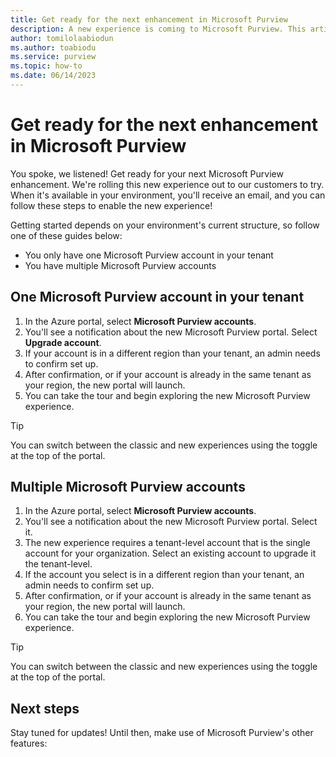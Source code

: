 ```yaml
---
title: Get ready for the next enhancement in Microsoft Purview
description: A new experience is coming to Microsoft Purview. This article provides the steps you need to take to try it out!
author: tomilolaabiodun
ms.author: toabiodu
ms.service: purview
ms.topic: how-to
ms.date: 06/14/2023
---
```

# Get ready for the next enhancement in Microsoft Purview

You spoke, we listened! Get ready for your next Microsoft Purview enhancement. We're rolling this new experience out to our customers to try. When it's available in your environment, you'll receive an email, and you can follow these steps to enable the new experience!

Getting started depends on your environment's current structure, so follow one of these guides below:

- You only have one Microsoft Purview account in your tenant
- You have multiple Microsoft Purview accounts

## One Microsoft Purview account in your tenant

1. In the Azure portal, select **Microsoft Purview accounts**.
1. You'll see a notification about the new Microsoft Purview portal. Select **Upgrade account**.
1. If your account is in a different region than your tenant, an admin needs to confirm set up.
1. After confirmation, or if your account is already in the same tenant as your region, the new portal will launch.
1. You can take the tour and begin exploring the new Microsoft Purview experience.

>[!TIP]
>You can switch between the classic and new experiences using the toggle at the top of the portal.

## Multiple Microsoft Purview accounts

1. In the Azure portal, select **Microsoft Purview accounts**.
1. You'll see a notification about the new Microsoft Purview portal. Select it.
1. The new experience requires a tenant-level account that is the single account for your organization. Select an existing account to upgrade it the tenant-level.
1. If the account you select is in a different region than your tenant, an admin needs to confirm set up.
1. After confirmation, or if your account is already in the same tenant as your region, the new portal will launch.
1. You can take the tour and begin exploring the new Microsoft Purview experience.

>[!TIP]
>You can switch between the classic and new experiences using the toggle at the top of the portal.

## Next steps

Stay tuned for updates! Until then, make use of Microsoft Purview's other features:
